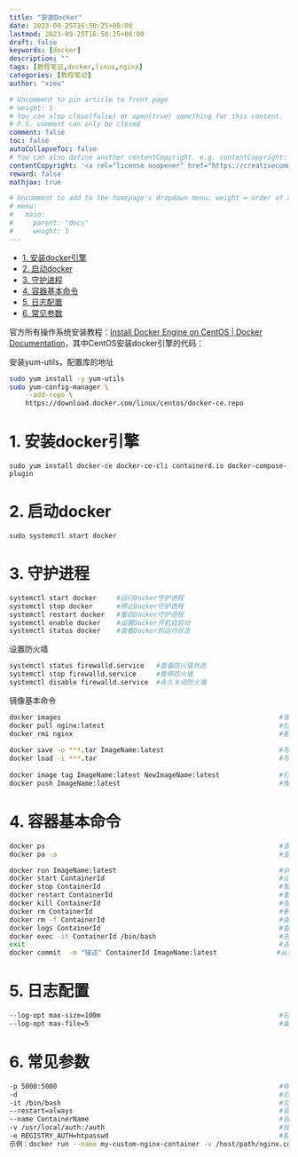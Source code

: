 ```yaml
---
title: "安装Docker"
date: 2023-09-25T16:50:25+08:00
lastmod: 2023-09-25T16:50:25+08:00
draft: false
keywords: [docker]
description: ""
tags: [教程笔记,docker,linux,nginx]
categories: [教程笔记]
author: "xzeu"

# Uncomment to pin article to front page
# weight: 1
# You can also close(false) or open(true) something for this content.
# P.S. comment can only be closed
comment: false
toc: false
autoCollapseToc: false
# You can also define another contentCopyright. e.g. contentCopyright: "This is another copyright."
contentCopyright: '<a rel="license noopener" href="https://creativecommons.org/licenses/by-nc-nd/4.0/" target="_blank">CC BY-NC-ND 4.0 / 转载文章请保留链接。</a>'
reward: false
mathjax: true

# Uncomment to add to the homepage's dropdown menu; weight = order of article
# menu:
#   main:
#     parent: "docs"
#     weight: 1
---
```

- [1. 安装docker引擎](#1-安装docker引擎)
- [2. 启动docker](#2-启动docker)
- [3. 守护进程](#3-守护进程)
- [4. 容器基本命令](#4-容器基本命令)
- [5. 日志配置](#5-日志配置)
- [6. 常见参数](#6-常见参数)

官方所有操作系统安装教程：[Install Docker Engine on CentOS | Docker Documentation](https://docs.docker.com/engine/install/centos/)，其中CentOS安装docker引擎的代码：

安装yum-utils，配置库的地址

```sh
sudo yum install -y yum-utils
sudo yum-config-manager \
    --add-repo \
    https://download.docker.com/linux/centos/docker-ce.repo
```

<!--more-->

# 1. 安装docker引擎

```shell
sudo yum install docker-ce docker-ce-cli containerd.io docker-compose-plugin
```

# 2. 启动docker

```shell
sudo systemctl start docker
```

# 3. 守护进程

```bash
systemctl start docker     #运行Docker守护进程
systemctl stop docker      #停止Docker守护进程
systemctl restart docker   #重启Docker守护进程
systemctl enable docker    #设置Docker开机自启动
systemctl status docker    #查看Docker的运行状态
```

设置防火墙

```bash
systemctl status firewalld.service   #查看防火墙状态
systemctl stop firewalld.service     #暂停防火墙
systemctl disable firewalld.service  #永久关闭防火墙
```

镜像基本命令

```bash
docker images                                                       #查看所有镜像
docker pull nginx:latest                                            #拉取nginx镜像
docker rmi nginx                                                    #删除nginx镜像
 
docker save -o ***.tar ImageName:latest                             #导出镜像
docker load -i ***.tar                                              #导入镜像
 
docker image tag ImageName:latest NewImageName:latest               #打标签
docker push ImageName:latest                                        #推送镜像
```

# 4. 容器基本命令

```bash
docker ps                                                           #查看运行中容器
docker pa -a                                                        #查看所有容器

docker run ImageName:latest                                         #从镜像中运行容器
docker start ContainerId                                            #运行容器
docker stop ContainerId                                             #暂停容器
docker restart ContainerId                                          #重新运行容器
docker kill ContainerId                                             #强制暂停容器
docker rm ContainerId                                               #删除容器
docker rm -f ContainerId                                            #强制删除容器
docker logs ContainerId                                             #查看容器日志
docker exec -it ContainerId /bin/bash                               #进入容器
exit                                                                #退出容器
docker commit  -m "描述" ContainerId ImageName:latest               #从容器中生成新镜像
```

# 5. 日志配置

```bash
--log-opt max-size=100m                                             #日志文件最大100M
--log-opt max-file=5                                                #最多五个日志文件，默认值：1
```

# 6. 常见参数

```bash
-p 5000:5000                                                        #端口映射
-d                                                                  #后台运行
-it /bin/bash                                                       #交互式容器，进入容器的/bin/bash
--restart=always                                                    #容器重启策略
--name ContainerName                                                #容器名称
-v /usr/local/auth:/auth                                            #挂载文件
-e REGISTRY_AUTH=htpasswd                                           #配置容器的环境变量
示例：docker run --name my-custom-nginx-container -v /host/path/nginx.conf:/etc/nginx/nginx.conf:ro -d nginx
```
